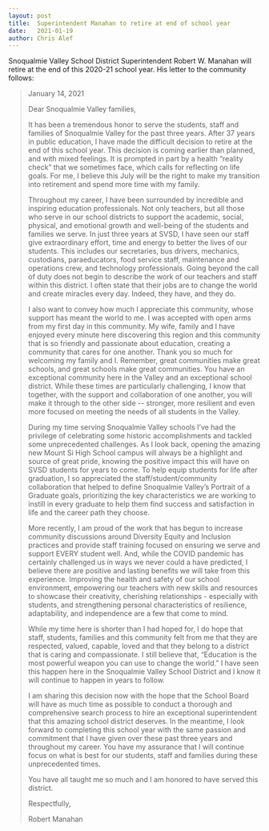 ```yaml
---
layout: post
title:  Superintendent Manahan to retire at end of school year
date:   2021-01-19
author: Chris Alef
---
```

Snoqualmie Valley School District Superintendent Robert W. Manahan will retire at the end of this 2020-21 school year. His letter to the community follows:

> January 14, 2021
> 
> Dear Snoqualmie Valley families, 
> 
> It has been a tremendous honor to serve the students, staff and families of Snoqualmie Valley for the past three years. After 37 years in public education, I have made the difficult decision to retire at the end of this school year. This decision is coming earlier than planned, and with mixed feelings. It is prompted in part by a health “reality check” that we sometimes face, which calls for reflecting on life goals. For me, I believe this July will be the right to make my transition into retirement and spend more time with my family.
> 
> Throughout my career, I have been surrounded by incredible and inspiring education professionals. Not only teachers, but all those who serve in our school districts to support the academic, social, physical, and emotional growth and well-being of the students and families we serve. In just three years at SVSD, I have seen our staff give extraordinary effort, time and energy to better the lives of our students. This includes our secretaries, bus drivers, mechanics, custodians, paraeducators, food service staff, maintenance and operations crew, and technology professionals. Going beyond the call of duty does not begin to describe the work of our teachers and staff within this district. I often state that their jobs are to change the world and create miracles every day. Indeed, they have, and they do.
> 
> I also want to convey how much I appreciate this community, whose support has meant the world to me. I was accepted with open arms from my first day in this community. My wife, family and I have enjoyed every minute here discovering this region and this community that is so friendly and passionate about education, creating a community that cares for one another. Thank you so much for welcoming my family and I. Remember, great communities make great schools, and great schools make great communities. You have an exceptional community here in the Valley and an exceptional school district. While these times are particularly challenging, I know that together, with the support and collaboration of one another, you will make it through to the other side -- stronger, more resilient and even more focused on meeting the needs of all students in the Valley.
> 
> During my time serving Snoqualmie Valley schools I’ve had the privilege of celebrating some historic accomplishments and tackled some unprecedented challenges. As I look back, opening the amazing new Mount Si High School campus will always be a highlight and source of great pride, knowing the positive impact this will have on SVSD students for years to come. To help equip students for life after graduation, I so appreciated the staff/student/community collaboration that helped to define Snoqualmie Valley’s Portrait of a Graduate goals, prioritizing the key characteristics we are working to instill in every graduate to help them find success and satisfaction in life and the career path they choose.
> 
> More recently, I am proud of the work that has begun to increase community discussions around Diversity Equity and Inclusion practices and provide staff training focused on ensuring we serve and support EVERY student well.  And, while the COVID pandemic has certainly challenged us in ways we never could a have predicted, I believe there are positive and lasting benefits we will take from this experience. Improving the health and safety of our school environment, empowering our teachers with new skills and resources to showcase their creativity, cherishing relationships - especially with students, and strengthening personal characteristics of resilience, adaptability, and independence are a few that come to mind. 
> 
> While my time here is shorter than I had hoped for, I do hope that staff, students, families and this community felt from me that they are respected, valued, capable, loved and that they belong to a district that is caring and compassionate. I still believe that, “Education is the most powerful weapon you can use to change the world.” I have seen this happen here in the Snoqualmie Valley School District and I know it will continue to happen in years to follow.
> 
> I am sharing this decision now with the hope that the School Board will have as much time as possible to conduct a thorough and comprehensive search process to hire an exceptional superintendent that this amazing school district deserves. In the meantime, I look forward to completing this school year with the same passion and commitment that I have given over these past three years and throughout my career. You have my assurance that I will continue focus on what is best for our students, staff and families during these unprecedented times.
> 
> You have all taught me so much and I am honored to have served this district.
> 
> Respectfully,
> 
> Robert Manahan
